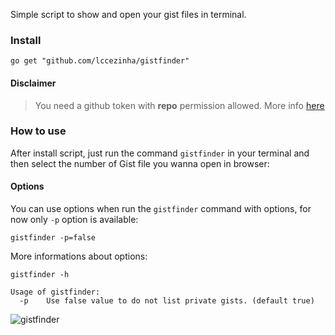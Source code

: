 Simple script to show and open your gist files in terminal.

### Install

```golang
go get "github.com/lccezinha/gistfinder"
```

#### Disclaimer

> You need a github token with **repo** permission allowed. More info [here](https://help.github.com/articles/creating-an-access-token-for-command-line-use/)

### How to use

After install script, just run the command `gistfinder` in your terminal and then select the number of Gist file you wanna open in browser:

#### Options

You can use options when run the `gistfinder` command with options, for now only `-p` option is available:

```
gistfinder -p=false
```

More informations about options:

```
gistfinder -h

Usage of gistfinder:
  -p	Use false value to do not list private gists. (default true)
```

![gistfinder](http://i.imgur.com/5MRD31N.png)
